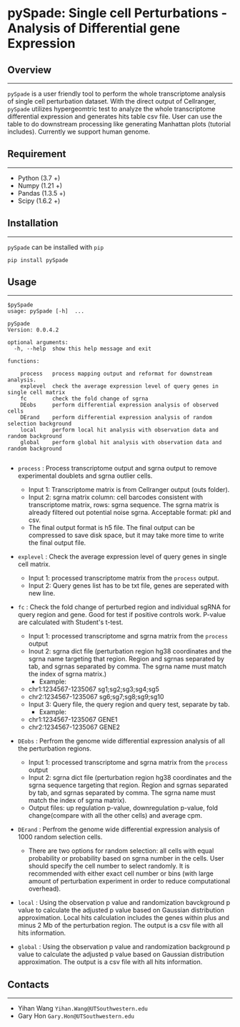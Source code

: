 # pySpade: Single cell Perturbations - Analysis of Differential gene Expression

## Overview
_________
`pySpade` is a user friendly tool to perform the whole transcriptome analysis of single cell perturbation dataset. With the direct output of Cellranger, `pySpade` utilizes hypergeomtric test to analyze the whole transcriptome differential expression and generates hits table csv file. User can use the table to do downstream processing like generating Manhattan plots (tutorial includes). Currently we support human genome.     

## Requirement
_________
* Python (3.7 +)
* Numpy (1.21 +)
* Pandas (1.3.5 +)
* Scipy (1.6.2 +)

## Installation
________
`pySpade` can be installed with `pip`

```shell
pip install pySpade
```

## Usage
________
```
$pySpade
usage: pySpade [-h]  ...

pySpade 
Version: 0.0.4.2

optional arguments:
  -h, --help  show this help message and exit

functions:
  
    process   process mapping output and reformat for downstream analysis.
    explevel  check the average expression level of query genes in single cell matrix
    fc        check the fold change of sgrna
    DEobs     perform differential expression analysis of observed cells
    DErand    perform differential expression analysis of random selection background
    local     perform local hit analysis with observation data and random background
    global    perform global hit analysis with observation data and random background
    
```

* `process` : Process transcriptome output and sgrna output to remove experimental doublets and sgrna outlier cells.
    * Input 1: Transcriptome matrix is from Cellranger output (outs folder).
    * Input 2: sgrna matrix column: cell barcodes consistent with transcriptome matrix, rows: sgrna sequence. The sgrna matrix is already filtered out potential noise sgrna. Acceptable format: pkl and csv.
    * The final output format is h5 file. The final output can be compressed to save disk space, but it may take more time to write the final output file.


* `explevel` : Check the average expression level of query genes in single cell matrix.
    * Input 1: processed transcriptome matrix from the `process` output.
    * Input 2: Query genes list has to be txt file, genes are seperated with new line.


* `fc` : Check the fold change of perturbed region and individual sgRNA for query region and gene. Good for test if positive controls work. P-value are calculated with Student's t-test.
    * Input 1: processed transcriptome and sgrna matrix from the `process` output
    * Inout 2: sgrna dict file (perturbation region hg38 coordinates and the sgrna name targeting that region. Region and sgrnas separated by tab, and sgrnas separated by comma. The sgrna name must match the index of sgrna matrix.)
        * Example:
	* chr1:1234567-1235067    sg1;sg2;sg3;sg4;sg5
	* chr2:1234567-1235067    sg6;sg7;sg8;sg9;sg10
    * Input 3: Query file, the query region and query test, separate by tab.
        * Example:
	* chr1:1234567-1235067    GENE1
	* chr2:1234567-1235067    GENE2


* `DEobs` : Perfrom the genome wide differential expression analysis of all the perturbation regions.
    * Input 1: processed transcriptome and sgrna matrix from the `process` output
    * Input 2: sgrna dict file (perturbation region hg38 coordinates and the sgrna sequence targeting that region. Region and sgrnas separated by tab, and  sgrnas separated by comma. The sgrna name must match the index of sgrna matrix).
    * Output files: up regulation p-value, downregulation p-value, fold change(compare with all the other cells) and average cpm.


* `DErand` : Perfrom the genome wide differential expression analysis of 1000 random selection cells.
    * There are two options for random selection: all cells with equal probability or probability based on sgrna number in the cells. User should specify the cell number to select randomly. It is recommended with either exact cell number or bins (with large amount of perturbation experiment in order to reduce computational overhead).


* `local` : Using the observation p value and randomization bavckground p value to calculate the adjusted p value based on Gaussian distribution approximation. Local hits calculation includes the genes within plus and minus 2 Mb of the perturbation region. The output is a csv file with all hits information.


* `global` : Using the observation p value and randomization background p value to calculate the adjusted p value based on Gaussian distribution approximation. The output is a csv file with all hits information. 


## Contacts
_______
* Yihan Wang `Yihan.Wang@UTSouthwestern.edu`
* Gary Hon `Gary.Hon@UTSouthwestern.edu`
